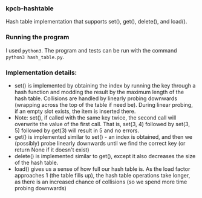 ### kpcb-hashtable
Hash table implementation that supports set(), get(), delete(), and load(). 

### Running the program
I used `python3`. The program and tests can be run with the command `python3 hash_table.py`.

### Implementation details:
- set() is implemented by obtaining the index by running the key through a hash function and modding the result by the maximum length of the hash table. Collisions are handled by linearly probing downwards (wrapping across the top of the table if need be). During linear probing, if an empty slot exists, the item is inserted there. 
- Note: set(), if called with the same key twice, the second call will overwrite the value of the first call. That is, set(3, 4) followed by set(3, 5) followed by get(3) will result in 5 and no errors.
- get() is implemented similar to set() - an index is obtained, and then we (possibly) probe linearly downwards until we find the correct key (or return None if it doesn't exist)
- delete() is implemented similar to get(), except it also decreases the size of the hash table. 
- load() gives us a sense of how full our hash table is. As the load factor approaches 1 (the table fills up), the hash table operations take longer, as there is an increased chance of collisions (so we spend more time probing downwards)